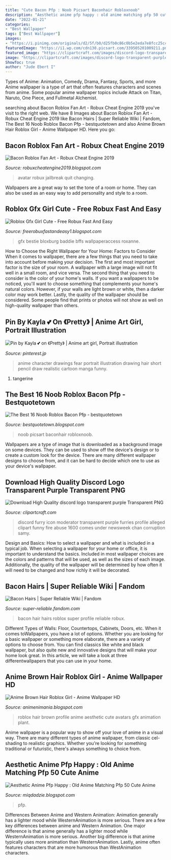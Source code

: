 ```yaml
---
title: "Cute Bacon Pfp : Noob Picsart Baconhair Robloxnoob"
description: "Aesthetic anime pfp happy : old anime matching pfp 50 cute anime"
date: "2022-01-21"
categories:
- "Best Wallpaper"
tags: ["Best Wallpaper"]
images:
- "https://i.pinimg.com/originals/d2/5f/b0/d25fb0c86c0b5e2eda7e8fcc25ccdd42.jpg"
featuredImage: "https://i1.wp.com/cdn130.picsart.com/339505201009211.png"
featured_image: "https://clipartcraft.com/images/discord-logo-transparent-purple-9.png"
image: "https://clipartcraft.com/images/discord-logo-transparent-purple-9.png"
ShowToc: true
author: "Jude Ebert I"
---
```



Types of Anime: Animation, Comedy, Drama, Fantasy, Sports, and more
Anime wallpaper is a type of art that often features characters and scenes from anime. Some popular anime wallpaper topics include Attack on Titan, Naruto, One Piece, and Fullmetal Alchemist.

	

		
searching about Bacon Roblox Fan Art - Robux Cheat Engine 2019 you've visit to the right web. We have 8 Images about Bacon Roblox Fan Art - Robux Cheat Engine 2019 like Bacon Hairs | Super Reliable Wiki | Fandom, The Best 16 Noob Roblox Bacon Pfp - bestquotetown and also Anime Brown Hair Roblox Girl - Anime Wallpaper HD. Here you go:
		
    
## Bacon Roblox Fan Art - Robux Cheat Engine 2019

<img loading=lazy src="https://i.ytimg.com/vi/tFNT46VIid0/maxresdefault.jpg" onerror="this.onerror=null;this.src='https://tse1.mm.bing.net/th?id=OIP.lNZxIbUmoCFDXGWmy9toxgHaEK&amp;pid=15.1';" alt="Bacon Roblox Fan Art - Robux Cheat Engine 2019">

_Source: robuxcheatengine2019.blogspot.com_

>avatar robux jailbreak quit changing. 

	

Wallpapers are a great way to set the tone of a room or home. They can also be used as an easy way to add personality and style to a room.

    
## Roblox Gfx Girl Cute - Free Robux Fast And Easy

<img loading=lazy src="https://i.pinimg.com/originals/62/d2/86/62d286ad4fcd88dc3c3e440eb2de910f.png" onerror="this.onerror=null;this.src='https://tse2.mm.bing.net/th?id=OIP.bZ0Z92CTK_RpFf3U7Cy1ZAHaEK&amp;pid=15.1';" alt="Roblox Gfx Girl Cute - Free Robux Fast And Easy">

_Source: freerobuxfastandeasy1.blogspot.com_

>gfx bestie bloxburg baddie bffs wallpaperaccess roxanne. 

	

How to Choose the Right Wallpaper for Your Home: Factors to Consider
When it comes to wallpaper, there are a few things that you need to take into account before making your decision. The first and most important factor is the size of your room. A wallpaper with a large image will not fit well in a small room, and vice versa. 
The second thing that you need to consider is the color of your home's walls. If you want a wallpapers to be noticed, you'll want to choose something that complements your home's natural colors. However, if your walls are light brown or white, then a darker color may work better. 
Lastly, the quality of the wallpaper should be considered. Some people find that prints or photos will not show as well on high-quality wallpaper than others.

    
## Pin By Kayla 💕 On 《Pretty》 | Anime Art Girl, Portrait Illustration

<img loading=lazy src="https://i.pinimg.com/originals/d2/5f/b0/d25fb0c86c0b5e2eda7e8fcc25ccdd42.jpg" onerror="this.onerror=null;this.src='https://tse2.mm.bing.net/th?id=OIP.yHLlbdWmPlb0zH37Lt7ItwHaHa&amp;pid=15.1';" alt="Pin by Kayla 💕 on 《Pretty》 | Anime art girl, Portrait illustration">

_Source: pinterest.jp_

>anime character drawings fear portrait illustration drawing hair short pencil draw realistic cartoon manga funny. 

	

1. tangerine 

    
## The Best 16 Noob Roblox Bacon Pfp - Bestquotetown

<img loading=lazy src="https://i1.wp.com/cdn130.picsart.com/339505201009211.png" onerror="this.onerror=null;this.src='https://tse1.mm.bing.net/th?id=OIP.to2p5Ce4tmM9Psg_UcjdRgHaMQ&amp;pid=15.1';" alt="The Best 16 Noob Roblox Bacon Pfp - bestquotetown">

_Source: bestquotetown.blogspot.com_

>noob picsart baconhair robloxnoob. 

	

Wallpapers are a type of image that is downloaded as a background image on some devices. They can be used to show off the device's design or to create a custom look for the device. There are many different wallpaper designs to choose from, and it can be hard to decide which one to use as your device's wallpaper.

    
## Download High Quality Discord Logo Transparent Purple Transparent PNG

<img loading=lazy src="https://clipartcraft.com/images/discord-logo-transparent-purple-9.png" onerror="this.onerror=null;this.src='https://tse1.mm.bing.net/th?id=OIP.92vToX86y_9YKb6PyIxF6AHaHa&amp;pid=15.1';" alt="Download High Quality discord logo transparent purple Transparent PNG">

_Source: clipartcraft.com_

>discord furry icon moderator transparent purple furries profile alleged clipart funny fire abuse 1600 comes under newsweek chan corruption samy. 

	

Design and Basics: How to select a wallpaper and what is included in a typical job.
When selecting a wallpaper for your home or office, it is important to understand the basics. Included in most wallpaper choices are the colors and patterns that will be used, as well as the sizes of each image. Additionally, the quality of the wallpaper will be determined by how often it will need to be changed and how richly it will be decorated.

    
## Bacon Hairs | Super Reliable Wiki | Fandom

<img loading=lazy src="https://vignette.wikia.nocookie.net/super-reliable/images/6/66/Baconhairn00b.jpg/revision/latest?cb=20181129015513" onerror="this.onerror=null;this.src='https://tse2.mm.bing.net/th?id=OIP.pyte9v7gxc0X1ysu6t2hpgAAAA&amp;pid=15.1';" alt="Bacon Hairs | Super Reliable Wiki | Fandom">

_Source: super-reliable.fandom.com_

>bacon hair hairs roblox super profile reliable robux. 

	

Different Types of Walls: Floor, Countertops, Cabinets, Doors, etc.
When it comes toWallpapers, you have a lot of options. Whether you are looking for a basic wallpaper or something more elaborate, there are a variety of options to choose from. You can find classics like white and black wallpaper, but also quite new and innovative designs that will make your home look great. In this article, we will take a look at three differentwallpapers that you can use in your home.

    
## Anime Brown Hair Roblox Girl - Anime Wallpaper HD

<img loading=lazy src="https://i.pinimg.com/originals/6c/a0/c7/6ca0c7a6a9a05f2c0764328d9e05b760.jpg" onerror="this.onerror=null;this.src='https://tse2.mm.bing.net/th?id=OIP.Dl-UlKy0IQc3uLtoFaGsQgHaLH&amp;pid=15.1';" alt="Anime Brown Hair Roblox Girl - Anime Wallpaper HD">

_Source: animenimania.blogspot.com_

>roblox hair brown profile anime aesthetic cute avatars gfx animation plant. 

	

Anime wallpaper is a popular way to show off your love of anime in a visual way. There are many different types of anime wallpaper, from classic cel-shading to realistic graphics. Whether you're looking for something traditional or futuristic, there's always something to choice from.

    
## Aesthetic Anime Pfp Happy : Old Anime Matching Pfp 50 Cute Anime

<img loading=lazy src="https://1tb.favim.com/preview/6/638/6387/63876/6387612.png" onerror="this.onerror=null;this.src='https://tse4.mm.bing.net/th?id=OIP.ZoFHC-2_Ls_hh4rnfBkdCAAAAA&amp;pid=15.1';" alt="Aesthetic Anime Pfp Happy : Old Anime Matching Pfp 50 Cute Anime">

_Source: miqdadzie.blogspot.com_

>pfp. 

	

Differences Between Anime and Western Animation: Animation generally has a lighter mood while WesternAnimation is more serious.
There are a few key differences between anime and Western Animation. One major difference is that anime generally has a lighter mood while WesternAnimation is more serious. Another big difference is that anime typically uses more animation than WesternAnimation. Lastly, anime often features characters that are more humorous than WestAnimation characters.

